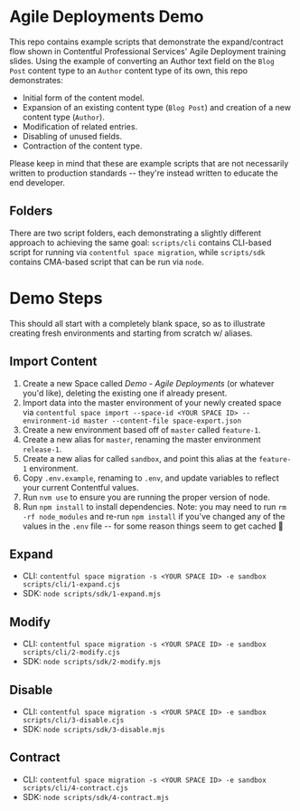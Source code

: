 # Agile Deployments Demo

This repo contains example scripts that demonstrate the expand/contract flow shown in Contentful Professional Services' Agile Deployment training slides. Using the example of converting an Author text field on the `Blog Post` content type to an `Author` content type of its own, this repo demonstrates:

- Initial form of the content model.
- Expansion of an existing content type (`Blog Post`) and creation of a new content type (`Author`).
- Modification of related entries.
- Disabling of unused fields.
- Contraction of the content type.

Please keep in mind that these are example scripts that are not necessarily written to production standards -- they're instead written to educate the end developer.

## Folders

There are two script folders, each demonstrating a slightly different approach to achieving the same goal: `scripts/cli` contains CLI-based script for running via `contentful space migration`, while `scripts/sdk` contains CMA-based script that can be run via `node`.

# Demo Steps

This should all start with a completely blank space, so as to illustrate creating fresh environments and starting from scratch w/ aliases.

## Import Content

1. Create a new Space called _Demo - Agile Deployments_ (or whatever you'd like), deleting the existing one if already present.
2. Import data into the master environment of your newly created space via `contentful space import --space-id <YOUR SPACE ID> --environment-id master --content-file space-export.json`
3. Create a new environment based off of `master` called `feature-1`.
4. Create a new alias for `master`, renaming the master environment `release-1`.
5. Create a new alias for called `sandbox`, and point this alias at the `feature-1` environment.
6. Copy `.env.example`, renaming to `.env`, and update variables to reflect your current Contentful values.
7. Run `nvm use` to ensure you are running the proper version of node.
8. Run `npm install` to install dependencies. Note: you may need to run `rm -rf node_modules` and re-run `npm install` if you've changed any of the values in the `.env` file -- for some reason things seem to get cached 🤔

## Expand

- CLI: `contentful space migration -s <YOUR SPACE ID> -e sandbox scripts/cli/1-expand.cjs`
- SDK: `node scripts/sdk/1-expand.mjs`

## Modify

- CLI: `contentful space migration -s <YOUR SPACE ID> -e sandbox scripts/cli/2-modify.cjs`
- SDK: `node scripts/sdk/2-modify.mjs`

## Disable

- CLI: `contentful space migration -s <YOUR SPACE ID> -e sandbox scripts/cli/3-disable.cjs`
- SDK: `node scripts/sdk/3-disable.mjs`

## Contract

- CLI: `contentful space migration -s <YOUR SPACE ID> -e sandbox scripts/cli/4-contract.cjs`
- SDK: `node scripts/sdk/4-contract.mjs`

